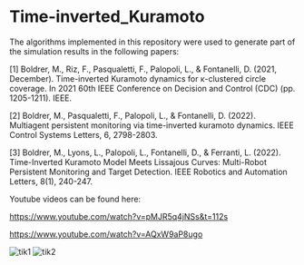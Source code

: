 # Time-inverted_Kuramoto 

The algorithms implemented in this repository were used to generate
part of the simulation results in the following papers:

[1] Boldrer, M., Riz, F., Pasqualetti, F., Palopoli, L., & Fontanelli, D. (2021, December).
 Time-inverted Kuramoto dynamics for κ-clustered circle coverage.
 In 2021 60th IEEE Conference on Decision and Control (CDC) (pp. 1205-1211). IEEE.

[2] Boldrer, M., Pasqualetti, F., Palopoli, L., & Fontanelli, D. (2022).
 Multiagent persistent monitoring via time-inverted kuramoto dynamics.
 IEEE Control Systems Letters, 6, 2798-2803.

[3] Boldrer, M., Lyons, L., Palopoli, L., Fontanelli, D., & Ferranti, L. (2022).
 Time-Inverted Kuramoto Model Meets Lissajous Curves: 
 Multi-Robot Persistent Monitoring and Target Detection. 
 IEEE Robotics and Automation Letters, 8(1), 240-247.

Youtube videos can be found here:

https://www.youtube.com/watch?v=pMJR5q4jNSs&t=112s 

https://www.youtube.com/watch?v=AQxW9aP8ugo


![tik1](https://user-images.githubusercontent.com/95948066/225571117-5f9e7476-c5e0-4bbe-b136-4804e1386739.gif)
![tik2](https://user-images.githubusercontent.com/95948066/225571157-a707ed86-6765-4127-a403-7903df48098b.gif)
